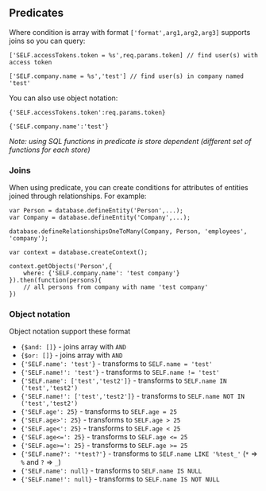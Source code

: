 ## Predicates

Where condition is array with format `['format',arg1,arg2,arg3]` supports joins so you can query:

`['SELF.accessTokens.token = %s',req.params.token] // find user(s) with access token`

`['SELF.company.name = %s','test'] // find user(s) in company named 'test'`

You can also use object notation:

`{'SELF.accessTokens.token':req.params.token}`

`{'SELF.company.name':'test'}`


*Note: using SQL functions in predicate is store dependent (different set of functions for each store)*

### Joins

When using predicate, you can create conditions for attributes of entities joined through relationships. For example:
 
```
var Person = database.defineEntity('Person',...);
var Company = database.defineEntity('Company',...);

database.defineRelationshipsOneToMany(Company, Person, 'employees', 'company');

var context = database.createContext();

context.getObjects('Person',{
    where: {'SELF.company.name': 'test company'}
}).then(function(persons){
    // all persons from company with name 'test company' 
})
```


### Object notation

Object notation support these format

- `{$and: []}` - joins array with `AND` 
- `{$or: []}` - joins array with `AND`
- `{'SELF.name': 'test'}` - transforms to `SELF.name = 'test'`
- `{'SELF.name!': 'test'}` - transforms to `SELF.name != 'test'`
- `{'SELF.name': ['test','test2']}` - transforms to `SELF.name IN ('test','test2')`
- `{'SELF.name!': ['test','test2']}` - transforms to `SELF.name NOT IN ('test','test2')`
- `{'SELF.age': 25}` - transforms to `SELF.age = 25`
- `{'SELF.age>': 25}` - transforms to `SELF.age > 25`
- `{'SELF.age<': 25}` - transforms to `SELF.age < 25`
- `{'SELF.age<=': 25}` - transforms to `SELF.age <= 25`
- `{'SELF.age>=': 25}` - transforms to `SELF.age >= 25`
- `{'SELF.name?': '*test?'}` - transforms to `SELF.name LIKE '%test_'` (`*` => `%` and `?` => `_`)
- `{'SELF.name': null}` - transforms to `SELF.name IS NULL`
- `{'SELF.name!': null}` - transforms to `SELF.name IS NOT NULL`